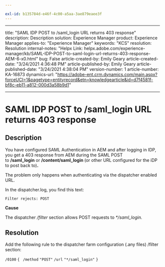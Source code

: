 ```yaml
---

exl-id: b135784d-e46f-4c00-a5aa-3ae879eaee3f
---
```

---
title: "SAML IDP POST to /saml_login URL returns 403 response"
description: Description
solution: Experience Manager
product: Experience Manager
applies-to: "Experience Manager"
keywords: "KCS"
resolution: Resolution
internal-notes: "Helpx Link: helpx.adobe.com/experience-manager/kb/SAML-IDP-POST-to-saml-login-url-returns-403-response-AEM-6-x0.html"
bug: False
article-created-by: Emily Geary
article-created-date: "3/24/2021 4:36:48 PM"
article-published-by: Emily Geary
article-published-date: "3/24/2021 4:38:04 PM"
version-number: 1
article-number: KA-16873
dynamics-url: "https://adobe-ent.crm.dynamics.com/main.aspx?forceUCI=1&pagetype=entityrecord&etn=knowledgearticle&id=d7f4581f-bf8c-eb11-a812-000d3a58b9d1"

---
# SAML IDP POST to /saml_login URL returns 403 response

## Description


You have configured SAML Authentication in AEM and after logging in IDP, you get a 403 response from AEM during the SAML POST to <b>/saml_login</b> or <b>/content/saml_login </b>(or other URL configured for the iDP to post back to)<b>.</b>

The problem only happens when authenticating via the dispatcher enabled URL.

In the dispatcher.log, you find this text:

`Filter rejects: POST`



<b>Cause</b>

The dispatcher */filter* section allows POST requests to *\*/saml_login.*


## Resolution


Add the following rule to the dispatcher farm configuration (.any files) /filter section:

`/0100` `{ ` `/method` `"POST"` `/url` `"*/saml_login"` `}`
